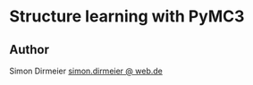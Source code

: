# Structure learning with PyMC3


## Author

Simon Dirmeier <a href="mailto:simon.dirmeier@web.de">simon.dirmeier @ web.de</a>
